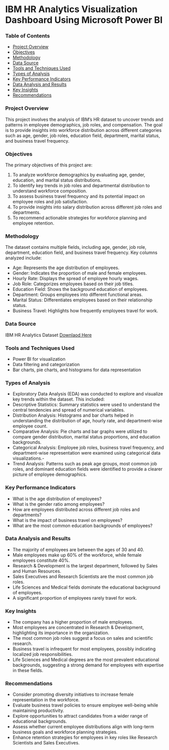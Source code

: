 # IBM HR Analytics Visualization Dashboard Using Microsoft Power BI

### Table of Contents
- [Project Overview](#project-overview)
- [Objectives](#objectives)
- [Methodology](#methodology)
- [Data Source](#data-source)
- [Tools and Techniques Used](#tools-and-techniques-used)
- [Types of Analysis](#types-of-analysis)
- [Key Performance Indicators](#key-performance-indicators)
- [Data Analysis and Results](#data-analysis-and-results)
- [Key Insights](#key-insights)
- [Recommendations](#recommendations)

### Project Overview
This project involves the analysis of IBM’s HR dataset to uncover trends and patterns in employee demographics, job roles, and compensation. The goal is to provide insights into workforce distribution across different categories such as age, gender, job roles, education field, department, marital status, and business travel frequency.

### Objectives
The primary objectives of this project are:
1.	To analyze workforce demographics by evaluating age, gender, education, and marital status distributions.
2.	To identify key trends in job roles and departmental distribution to understand workforce composition.
3.	To assess business travel frequency and its potential impact on employee roles and job satisfaction.
4.	To provide insights into salary distribution across different job roles and departments.
5.	To recommend actionable strategies for workforce planning and employee retention.

### Methodology
The dataset contains multiple fields, including age, gender, job role, department, education field, and business travel frequency. Key columns analyzed include:
-	Age: Represents the age distribution of employees.
-	Gender: Indicates the proportion of male and female employees.
-	Hourly Rate: Displays the spread of employee hourly wages.
-	Job Role: Categorizes employees based on their job titles.
-	Education Field: Shows the background education of employees.
-	Department: Groups employees into different functional areas.
-	Marital Status: Differentiates employees based on their relationship status.
-	Business Travel: Highlights how frequently employees travel for work.

### Data Source
IBM HR Analytics Dataset [Downlaod Here](https://github.com/DataScienceRoadMapDSRM/Tableau-Dashboards-info/blob/main/IBM%20data.csv)

### Tools and Techniques Used
-	Power BI for visualization
-	Data filtering and categorization
-	Bar charts, pie charts, and histograms for data representation

### Types of Analysis
- Exploratory Data Analysis (EDA) was conducted to explore and visualize key trends within the dataset. This included:
-	Descriptive Statistics: Summary statistics were used to understand the central tendencies and spread of numerical variables.
-	Distribution Analysis: Histograms and bar charts helped in understanding the distribution of age, hourly rate, and department-wise employee count.
-	Comparative Analysis: Pie charts and bar graphs were utilized to compare gender distribution, marital status proportions, and education backgrounds.
-	Categorical Analysis: Employee job roles, business travel frequency, and department-wise representation were examined using categorical data visualizations.-
- Trend Analysis: Patterns such as peak age groups, most common job roles, and dominant education fields were identified to provide a clearer picture of employee demographics.

### Key Performance Indicators
-	What is the age distribution of employees?
-	What is the gender ratio among employees?
-	How are employees distributed across different job roles and departments?
-	What is the impact of business travel on employees?
-	What are the most common education backgrounds of employees?

### Data Analysis and Results
-	The majority of employees are between the ages of 30 and 40.
-	Male employees make up 60% of the workforce, while female employees constitute 40%.
- Research & Development is the largest department, followed by Sales and Human Resources.
-	Sales Executives and Research Scientists are the most common job roles.
-	Life Sciences and Medical fields dominate the educational background of employees.
-	A significant proportion of employees rarely travel for work.

### Key Insights
-	The company has a higher proportion of male employees.
-	Most employees are concentrated in Research & Development, highlighting its importance in the organization.
-	The most common job roles suggest a focus on sales and scientific research.
-	Business travel is infrequent for most employees, possibly indicating localized job responsibilities.
-	Life Sciences and Medical degrees are the most prevalent educational backgrounds, suggesting a strong demand for employees with expertise in these fields.

### Recommendations
-	Consider promoting diversity initiatives to increase female representation in the workforce.
-	Evaluate business travel policies to ensure employee well-being while maintaining productivity.
-	Explore opportunities to attract candidates from a wider range of educational backgrounds.
-	Assess whether current employee distributions align with long-term business goals and workforce planning strategies.
-	Enhance retention strategies for employees in key roles like Research Scientists and Sales Executives.








